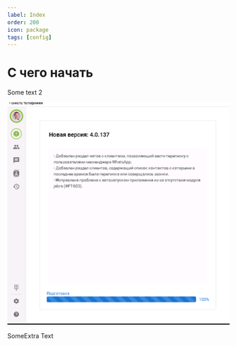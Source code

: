 ```yaml
---
label: Index
order: 200
icon: package
tags: [config]
---
```

# С чего начать

Some text 2

![Some picture](static/index/NewVersion.png)

SomeExtra Text